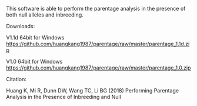 This software is able to perform the parentage analysis in the presence of both null alleles and inbreeding. 

Downloads:

V1.1d 64bit for Windows
https://github.com/huangkang1987/parentage/raw/master/parentage_1.1d.zip

V1.0 64bit for Windows
https://github.com/huangkang1987/parentage/raw/master/parentage_1.0.zip

Citation:

Huang K, Mi R, Dunn DW, Wang TC, Li BG (2018) Performing Parentage Analysis in the Presence of Inbreeding and Null 
